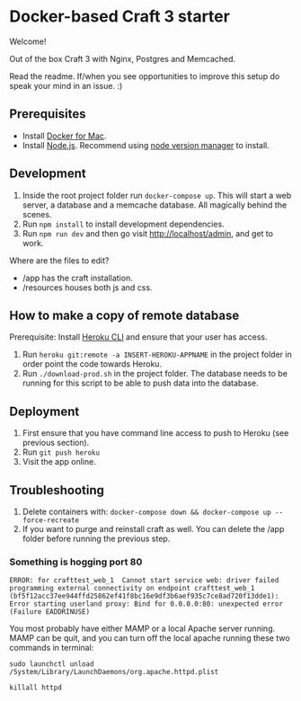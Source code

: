 # Docker-based Craft 3 starter

Welcome!

Out of the box Craft 3 with Nginx, Postgres and Memcached.

Read the readme. If/when you see opportunities to improve this setup do speak your mind in an issue. :)

## Prerequisites
 - Install [Docker for Mac](https://www.docker.com/docker-mac).
 - Install [Node.js](https://nodejs.org). Recommend using [node version manager](https://github.com/creationix/nvm/) to install.

## Development

1. Inside the root project folder run `docker-compose up`. This will start a web server, a database and a memcache database. All magically behind the scenes.
1. Run `npm install` to install development dependencies.
1. Run `npm run dev` and then go visit [http://localhost/admin](http://localhost/admin), and get to work.

Where are the files to edit?

- /app has the craft installation.
- /resources houses both js and css.

## How to make a copy of remote database

Prerequisite: Install [Heroku CLI](https://devcenter.heroku.com/articles/heroku-cli) and ensure that your user has access.

1. Run `heroku git:remote -a INSERT-HEROKU-APPNAME` in the project folder in order point the code towards Heroku.
1. Run `./download-prod.sh` in the project folder. The database needs to be running for this script to be able to push data into the database.

## Deployment

1. First ensure that you have command line access to push to Heroku (see previous section).
1. Run `git push heroku`
1. Visit the app online.

## Troubleshooting

1. Delete containers with: `docker-compose down && docker-compose up --force-recreate`
1. If you want to purge and reinstall craft as well. You can delete the /app folder before running the previous step.

### Something is hogging port 80

```ERROR: for crafttest_web_1  Cannot start service web: driver failed programming external connectivity on endpoint crafttest_web_1 (bf5f12acc37ee944ffd25862ef41f8bc16e9df3b6aef935c7ce8ad720f13dde1): Error starting userland proxy: Bind for 0.0.0.0:80: unexpected error (Failure EADDRINUSE)```

You most probably have either MAMP or a local Apache server running. MAMP can be quit, and you can turn off the local apache running these two commands in terminal:

`sudo launchctl unload /System/Library/LaunchDaemons/org.apache.httpd.plist`

`killall httpd`
